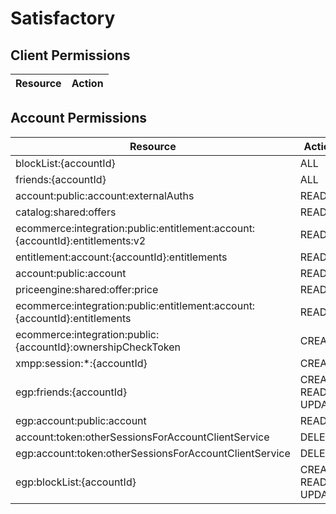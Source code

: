 # Satisfactory


## Client Permissions
| Resource | Action |
| - | - |

## Account Permissions
| Resource | Action |
| - | - |
| blockList:{accountId} | ALL |
| friends:{accountId} | ALL |
| account:public:account:externalAuths | READ |
| catalog:shared:offers | READ |
| ecommerce:integration:public:entitlement:account:{accountId}:entitlements:v2 | READ |
| entitlement:account:{accountId}:entitlements | READ |
| account:public:account | READ |
| priceengine:shared:offer:price | READ |
| ecommerce:integration:public:entitlement:account:{accountId}:entitlements | READ |
| ecommerce:integration:public:{accountId}:ownershipCheckToken | CREATE |
| xmpp:session:*:{accountId} | CREATE |
| egp:friends:{accountId} | CREATE READ UPDATE |
| egp:account:public:account | READ |
| account:token:otherSessionsForAccountClientService | DELETE |
| egp:account:token:otherSessionsForAccountClientService | DELETE |
| egp:blockList:{accountId} | CREATE READ UPDATE |

